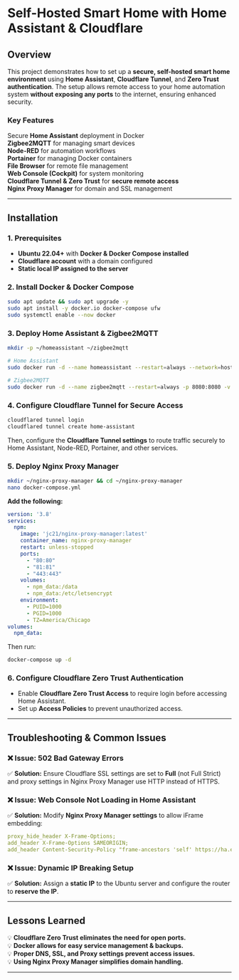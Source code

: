 # **Self-Hosted Smart Home with Home Assistant & Cloudflare**

## **Overview**

This project demonstrates how to set up a **secure, self-hosted smart home environment** using **Home Assistant**, **Cloudflare Tunnel**, and **Zero Trust authentication**. The setup allows remote access to your home automation system **without exposing any ports** to the internet, ensuring enhanced security.

### **Key Features**

Secure **Home Assistant** deployment in Docker\
**Zigbee2MQTT** for managing smart devices\
**Node-RED** for automation workflows\
**Portainer** for managing Docker containers\
**File Browser** for remote file management\
**Web Console (Cockpit)** for system monitoring\
**Cloudflare Tunnel & Zero Trust** for **secure remote access**\
**Nginx Proxy Manager** for domain and SSL management

---

## **Installation**

### **1. Prerequisites**

- **Ubuntu 22.04+** with **Docker & Docker Compose installed**
- **Cloudflare account** with a domain configured
- **Static local IP assigned to the server**

### **2. Install Docker & Docker Compose**

```bash
sudo apt update && sudo apt upgrade -y
sudo apt install -y docker.io docker-compose ufw
sudo systemctl enable --now docker
```

### **3. Deploy Home Assistant & Zigbee2MQTT**

```bash
mkdir -p ~/homeassistant ~/zigbee2mqtt

# Home Assistant
sudo docker run -d --name homeassistant --restart=always --network=host -v ~/homeassistant:/config homeassistant/home-assistant

# Zigbee2MQTT
sudo docker run -d --name zigbee2mqtt --restart=always -p 8080:8080 -v ~/zigbee2mqtt:/app/data koenkk/zigbee2mqtt
```

### **4. Configure Cloudflare Tunnel for Secure Access**

```bash
cloudflared tunnel login
cloudflared tunnel create home-assistant
```

Then, configure the **Cloudflare Tunnel settings** to route traffic securely to Home Assistant, Node-RED, Portainer, and other services.

### **5. Deploy Nginx Proxy Manager**

```bash
mkdir ~/nginx-proxy-manager && cd ~/nginx-proxy-manager
nano docker-compose.yml
```

**Add the following:**

```yaml
version: '3.8'
services:
  npm:
    image: 'jc21/nginx-proxy-manager:latest'
    container_name: nginx-proxy-manager
    restart: unless-stopped
    ports:
      - "80:80"
      - "81:81"
      - "443:443"
    volumes:
      - npm_data:/data
      - npm_data:/etc/letsencrypt
    environment:
      - PUID=1000
      - PGID=1000
      - TZ=America/Chicago
volumes:
  npm_data:
```

Then run:

```bash
docker-compose up -d
```

### **6. Configure Cloudflare Zero Trust Authentication**

- Enable **Cloudflare Zero Trust Access** to require login before accessing Home Assistant.
- Set up **Access Policies** to prevent unauthorized access.

---

## **Troubleshooting & Common Issues**

### **❌ Issue: 502 Bad Gateway Errors**

✅ **Solution:** Ensure Cloudflare SSL settings are set to **Full** (not Full Strict) and proxy settings in Nginx Proxy Manager use HTTP instead of HTTPS.

### **❌ Issue: Web Console Not Loading in Home Assistant**

✅ **Solution:** Modify **Nginx Proxy Manager settings** to allow iFrame embedding:

```yaml
proxy_hide_header X-Frame-Options;
add_header X-Frame-Options SAMEORIGIN;
add_header Content-Security-Policy "frame-ancestors 'self' https://ha.example.com";
```

### **❌ Issue: Dynamic IP Breaking Setup**

✅ **Solution:** Assign a **static IP** to the Ubuntu server and configure the router to **reserve the IP**.

---

## **Lessons Learned**

💡 **Cloudflare Zero Trust eliminates the need for open ports.**\
💡 **Docker allows for easy service management & backups.**\
💡 **Proper DNS, SSL, and Proxy settings prevent access issues.**\
💡 **Using Nginx Proxy Manager simplifies domain handling.**

---


